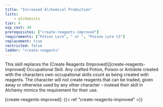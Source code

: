 ```yaml
---
title: "Increased Alchemical Production"
lists:
    - alchemists
tier: 4
osp_cost: 40
prerequisites: ["create-reagents-improved"]
requirements: ["Potion Lore", " or ", "Poison Lore CS"]
replacement: true
restricted: false
ladder: "create-reagents"
---
```

This skill replaces the [Create Reagents (Improved)][create-reagents-improved] Occupational Skill. Any crafted Potion, Poison or Antidote created with the characters own occupational skills count as being created with reagents. The character will not create reagents that can be traded, given away or otherwise used by any other character – instead their skill in Alchemy mimics the requirement for their use.

[create-reagents-improved]: {{< ref "create-reagents-improved" >}}
